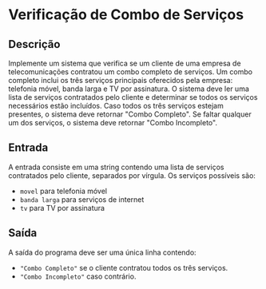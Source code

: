# Verificação de Combo de Serviços

## Descrição

Implemente um sistema que verifica se um cliente de uma empresa de telecomunicações contratou um combo completo de serviços. Um combo completo inclui os três serviços principais oferecidos pela empresa: telefonia móvel, banda larga e TV por assinatura. O sistema deve ler uma lista de serviços contratados pelo cliente e determinar se todos os serviços necessários estão incluídos. Caso todos os três serviços estejam presentes, o sistema deve retornar "Combo Completo". Se faltar qualquer um dos serviços, o sistema deve retornar "Combo Incompleto".

## Entrada

A entrada consiste em uma string contendo uma lista de serviços contratados pelo cliente, separados por vírgula. Os serviços possíveis são:
- `movel` para telefonia móvel
- `banda larga` para serviços de internet
- `tv` para TV por assinatura

## Saída

A saída do programa deve ser uma única linha contendo:
- `"Combo Completo"` se o cliente contratou todos os três serviços.
- `"Combo Incompleto"` caso contrário.


